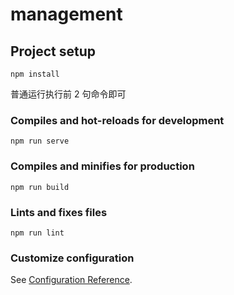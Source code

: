 # management

## Project setup

```
npm install
```

普通运行执行前 2 句命令即可

### Compiles and hot-reloads for development

```
npm run serve
```

### Compiles and minifies for production

```
npm run build
```


### Lints and fixes files

```
npm run lint
```

### Customize configuration

See [Configuration Reference](https://cli.vuejs.org/config/).
